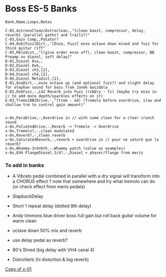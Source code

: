 # Boss ES-5 Banks

```csv
Bank,Name,Loops,Notes

C-02,AstronoClean/Astroclean,,"[clean boost, compressor, delay, reverb] (parallel paths? and trails?)"
C-03,Gain Comp,,Patator?
C-04,8vb[Fuzz]Dirt,,"[Enzo, Fuzz] enzo octave down mixed and fuzz for thick guitar riff"
C-05,Melodist,,"[(give order enzo off), clean boost, compressor, BB Preamp ou diezel, soft delay]"
D-01,Diezel 8va,,
D-02,Diezel 8vb,,
D-03,Diezel ch3,[2],
D-04,Diezel ch4,[2],
D-05,Diezel Melodist,[2],
E-01,8vaDirt,-,enzo octave up (and optional fuzz?) and slight delay for elephan sound for bass from Janek Gwizdala
E-02,RvbFuzz,-,L42 Reverb into Fuzz (rvbDry - fz) (maybe try enzo in // to add more depth/sparkles effects on it)
E-03,Tremo[BB]Drive,-,"(trem - od) (Tremolo before overdrive, slow and shallow trm to control gain amount)"


x-0x,ParaDrive,-,Overdrive in // with some clean for a clear crunch sound
x-0x,PulsatedDrive,-,Reverb -> Tremolo -> Overdrive
x-0x,Tremolo?,-,clean modulated
x-0x,Reverb?,-,clean reverb
x-0x,SaturatedReverb,-,reverb + overdrive in // pour ne saturé que la réverb?
x-0x,Whammy-3rd+6th,-,Whammy patch (value as examples)
x-0x,EVH FlangeDiezel.3/4?,-,Diezel + phaser/flange from meris
```

### To add in banks

- A Vibrato pedal combined in parallel with a dry signal will transform into a CHORUS effect ? note that somewhere and try what tremolo can do (or check effect from meris pedals)
- SlapbackDelay
- Short 1 repeat delay (dotted 8th delay)
- Andy timmons blue driver boss full gain but roll back guitar volume for warm clean

- octave down 50% mix and reverb
- use delay pedal as reverb?
- 80's Shred (big delay with VH4 canal 4)
- DistroVerb (hi distortion & big reverb)

[Copy of x-01](https://www.notion.so/Copy-of-x-01-2ee077b087284d72a3de1495444bec16?pvs=21)
